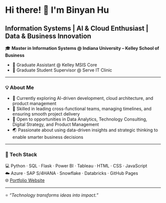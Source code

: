 # Hi there! 👋  I'm Binyan Hu 

<h2><b>Information Systems | AI & Cloud Enthusiast | Data & Business Innovation</b></h2>

🎓 **Master in Information Systems @ Indiana University – Kelley School of Business**  
- 💼 Graduate Assistant @ Kelley MSIS Core 
- 🧭 Graduate Student Supervisor @ Serve IT Clinic 

---

### 💡 About Me  
- 🌱 Currently exploring AI-driven development, cloud architecture, and product management
- 🤝 Skilled in leading cross-functional teams, managing timelines, and ensuring smooth project delivery
- 🎯 Open to opportunities in Data Analytics, Technology Consulting, Digital Strategy, and Product Management
- 🌏 Passionate about using data-driven insights and strategic thinking to enable smarter business decisions  

---

### 🧰 Tech Stack  
💻 Python · SQL · Flask · Power BI · Tableau · HTML · CSS · JavaScript  
☁️ Azure · SAP S/4HANA · Snowflake · Databricks · GitHub Pages  
🌐 [Portfolio Website](https://binyhu.github.io/binyanhu.github.io/)

---

⭐️ *“Technology transforms ideas into impact.”*  


